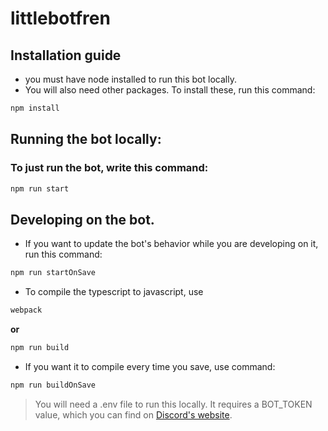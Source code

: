 # littlebotfren

## Installation guide

* you must have node installed to run this bot locally.
* You will also need other packages. To install these, run this command:
```sh
npm install
```

## Running the bot locally:

### To just run the bot, write this command:
```sh
npm run start
```

## Developing on the bot.
* If you want to update the bot's behavior while you are developing on it, run this command:
```sh
npm run startOnSave
```


* To compile the typescript to javascript, use 
```sh
webpack
```
**or**
```sh
npm run build
```


* If you want it to compile every time you save, use command: 
```sh
npm run buildOnSave
```

> You will need a .env file to run this locally. It requires a BOT_TOKEN value, which you can find on [Discord's website].


[Discord's website]: <(https://discordapp.com/developers/applications/)>

